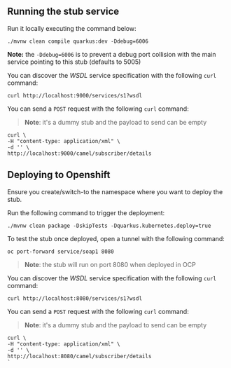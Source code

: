 
## Running the stub service

Run it locally executing the command below:

```
./mvnw clean compile quarkus:dev -Ddebug=6006
```
**Note:** the `-Ddebug=6006` is to prevent a debug port collision with the main service pointing to this stub (defaults to 5005)

You can discover the *WSDL* service specification with the following `curl` command:

```
curl http://localhost:9000/services/s1?wsdl
```

You can send a `POST` request with the following `curl` command:

>**Note**: it's a dummy stub and the payload to send can be empty

```
curl \
-H "content-type: application/xml" \
-d '' \
http://localhost:9000/camel/subscriber/details
```

## Deploying to Openshift

Ensure you create/switch-to the namespace where you want to deploy the stub.

Run the following command to trigger the deployment:
```
./mvnw clean package -DskipTests -Dquarkus.kubernetes.deploy=true
```

To test the stub once deployed, open a tunnel with the following command:
```
oc port-forward service/soap1 8080
```
>**Note**: the stub will run on port 8080 when deployed in OCP

You can discover the *WSDL* service specification with the following `curl` command:

```
curl http://localhost:8080/services/s1?wsdl
```

You can send a `POST` request with the following `curl` command:

>**Note**: it's a dummy stub and the payload to send can be empty

```
curl \
-H "content-type: application/xml" \
-d '' \
http://localhost:8080/camel/subscriber/details
`


